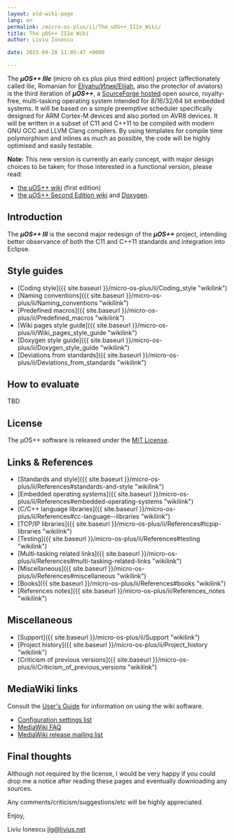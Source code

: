 ```yaml
---
layout: old-wiki-page
lang: en
permalink: /micro-os-plus/ii/The_uOS++_IIIe_Wiki/
title: The µOS++ IIIe Wiki
author: Liviu Ionescu

date: 2015-09-28 11:05:47 +0000

---
```


The ***µOS++ IIIe*** (micro oh ɛs plus plus third edition) project (affectionately called *Ilie*, Romanian for [Eliyahu/Илия́/Elijah](http://en.wikipedia.org/wiki/Elijah), also the protector of aviators) is the third iteration of ***µOS++***, a [SourceForge hosted](http://sourceforge.net/projects/micro-os-plus/) open source, royalty-free, multi-tasking operating system intended for 8/16/32/64 bit embedded systems. It will be based on a simple preemptive scheduler specifically designed for ARM Cortex-M devices and also ported on AVR8 devices. It will be written in a subset of C11 and C++11 to be compiled with modern GNU GCC and LLVM Clang compilers. By using templates for compile time polymorphism and inlines as much as possible, the code will be highly optimised and easily testable.

**Note:** This new version is currently an early concept, with major design choices to be taken; for those interested in a functional version, please read:

-   [the µOS++ wiki](http://micro-os-plus.sourceforge.net/old-wiki/) (first edition)
-   [the µOS++ Second Edition wiki](http://micro-os-plus.sourceforge.net/wiki/The_uOS%2B%2B_Second_Edition_Wiki) and [Doxygen](http://micro-os-plus.sourceforge.net/doc/).

Introduction
------------

The ***µOS++ III*** is the second major redesign of the ***µOS++*** project, intending better observance of both the C11 and C++11 standards and integration into Eclipse.

Style guides
------------

-   [Coding style]({{ site.baseurl }}/micro-os-plus/ii/Coding_style "wikilink")
-   [Naming conventions]({{ site.baseurl }}/micro-os-plus/ii/Naming_conventions "wikilink")
-   [Predefined macros]({{ site.baseurl }}/micro-os-plus/ii/Predefined_macros "wikilink")
-   [Wiki pages style guide]({{ site.baseurl }}/micro-os-plus/ii/Wiki_pages_style_guide "wikilink")
-   [Doxygen style guide]({{ site.baseurl }}/micro-os-plus/ii/Doxygen_style_guide "wikilink")
-   [Deviations from standards]({{ site.baseurl }}/micro-os-plus/ii/Deviations_from_standards "wikilink")

How to evaluate
---------------

TBD

License
-------

The µOS++ software is released under the [MIT License](http://en.wikipedia.org/wiki/MIT_License).

Links & References
------------------

-   [Standards and style]({{ site.baseurl }}/micro-os-plus/ii/References#standards-and-style "wikilink")
-   [Embedded operating systems]({{ site.baseurl }}/micro-os-plus/ii/References#embedded-operating-systems "wikilink")
-   [C/C++ language libraries]({{ site.baseurl }}/micro-os-plus/ii/References#cc-language--libraries "wikilink")
-   [TCP/IP libraries]({{ site.baseurl }}/micro-os-plus/ii/References#tcpip-libraries "wikilink")
-   [Testing]({{ site.baseurl }}/micro-os-plus/ii/References#testing "wikilink")
-   [Multi-tasking related links]({{ site.baseurl }}/micro-os-plus/ii/References#multi-tasking-related-links "wikilink")
-   [Miscellaneous]({{ site.baseurl }}/micro-os-plus/ii/References#miscellaneous "wikilink")
-   [Books]({{ site.baseurl }}/micro-os-plus/ii/References#books "wikilink")
-   [References notes]({{ site.baseurl }}/micro-os-plus/ii/References_notes "wikilink")

Miscellaneous
-------------

-   [Support]({{ site.baseurl }}/micro-os-plus/ii/Support "wikilink")
-   [Project history]({{ site.baseurl }}/micro-os-plus/ii/Project_history "wikilink")
-   [Criticism of previous versions]({{ site.baseurl }}/micro-os-plus/ii/Criticism_of_previous_versions "wikilink")

MediaWiki links
---------------

Consult the [User's Guide](http://meta.wikimedia.org/wiki/Help:Contents) for information on using the wiki software.

-   [Configuration settings list](http://www.mediawiki.org/wiki/Manual:Configuration_settings)
-   [MediaWiki FAQ](http://www.mediawiki.org/wiki/Manual:FAQ)
-   [MediaWiki release mailing list](https://lists.wikimedia.org/mailman/listinfo/mediawiki-announce)

Final thoughts
--------------

Although not required by the license, I would be very happy if you could drop me a notice after reading these pages and eventually downloading any sources.

Any comments/criticism/suggestions/etc will be highly appreciated.

Enjoy,

Liviu Ionescu <ilg@livius.net>

